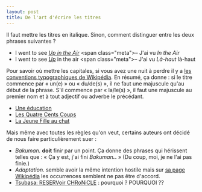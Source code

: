 ```yaml
---
layout: post
title: De l'art d'écrire les titres
---
```


Il faut mettre les titres en italique. Sinon, comment distinguer entre les deux phrases suivantes ?

- I went to see [*Up in the Air*](http://en.wikipedia.org/wiki/Up_in_the_Air_(2009_film)) <span class="meta">– J'ai vu *In the Air*</span>
- I went to see [*Up*](http://en.wikipedia.org/wiki/Up_(2009_film)) in the air <span class="meta">– J'ai vu *Là-haut* là-haut</span>

Pour savoir où mettre les capitales, si vous avez une nuit à perdre il y a [les conventions typographiques de Wikipédia](https://fr.wikipedia.org/wiki/Wikipédia:Conventions_typographiques#Principes_de_capitalisation_des_titres). <span class="meta">En résumé, ça donne : si le titre commence par « un(e) » ou « du/de(s) », il ne faut une majuscule qu'au début de la phrase. S'il commence par « la/le(s) », il faut une majuscule au premier nom et à tout adjectif ou adverbe le précédant.</span>

- [Une éducation](http://fr.wikipedia.org/wiki/Une_éducation)
- [Les Quatre Cents Coups](https://www.youtube.com/watch?v=-JQCdGVt3s8)
- [La Jeune Fille au chat](http://www.grandspeintres.com/renoir/tableau.php?tableau=filleChat&id_peintre=3)

Mais même avec toutes les règles qu'on veut, certains auteurs ont décidé de nous faire particulièrement suer :

- *Bakuman.* **doit** finir par un point. Ça donne des phrases qui hérissent telles que : « Ça y est, j'ai fini *Bakuman<strong>.</strong>*<strong>.</strong> » <span class="meta">(Du coup, moi, je ne l'ai pas finie.)</span>
- *Adaptation.* semble avoir la même intention hostile mais sur [sa page Wikipédia](http://en.wikipedia.org/wiki/Adaptation_(film)) les occurrences semblent ne pas être d'accord.
- [Tsubasa: RESERVoir CHRoNiCLE](https://en.wikipedia.org/wiki/Tsubasa%3A_Reservoir_Chronicle) : pourquoi ? POURQUOI ??
